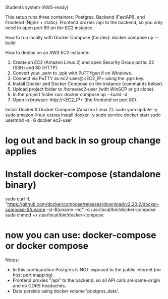 Students system (AWS-ready)

This setup runs three containers: Postgres, Backend (FastAPI), and Frontend (Nginx + static).
Frontend proxies /api to the backend, so you only need to open port 80 on the EC2 instance.

How to run locally with Docker Compose (for dev):
  docker compose up --build

How to deploy on an AWS EC2 instance:
  1. Create an EC2 (Amazon Linux 2) and open Security Group ports: 22 (SSH) and 80 (HTTP).
  2. Convert your .pem to .ppk with PuTTYgen if on Windows.
  3. Connect via PuTTY as ec2-user@<EC2_IP> using the .ppk key.
  4. Install Docker and Docker Compose on the instance (commands below).
  5. Upload project folder to /home/ec2-user (with WinSCP or git clone).
  6. In the project folder run: docker compose up --build -d
  7. Open in browser: http://<EC2_IP> (the frontend on port 80).

Install Docker & Docker Compose (Amazon Linux 2):
  sudo yum update -y
  sudo amazon-linux-extras install docker -y
  sudo service docker start
  sudo usermod -a -G docker ec2-user
  # log out and back in so group change applies
  # Install docker-compose (standalone binary)
  sudo curl -L "https://github.com/docker/compose/releases/download/v2.20.2/docker-compose-$(uname -s)-$(uname -m)" -o /usr/local/bin/docker-compose
  sudo chmod +x /usr/local/bin/docker-compose
  # now you can use: docker-compose or docker compose

Notes:
 - In this configuration Postgres is NOT exposed to the public internet (no host port mapping).
 - Frontend proxies "/api" to the backend, so all API calls are same-origin and no CORS headaches.
 - Data persists using docker volume 'postgres_data'.
